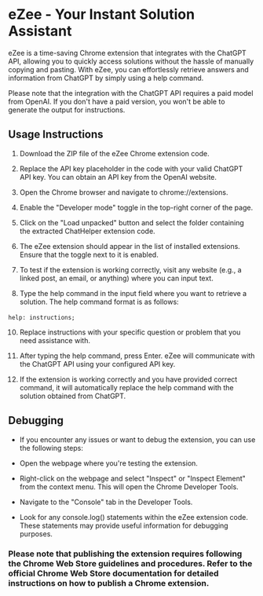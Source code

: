 # eZee - Your Instant Solution Assistant 
<p align="center><img src="https://github.com/Miral086/eZee-Your-Instant-Solution-Assistant/blob/main/icon48.png" alt="drawing" width="100"/></p>



eZee is a time-saving Chrome extension that integrates with the ChatGPT API, allowing you to quickly access solutions without the hassle of manually copying and pasting. With eZee, you can effortlessly retrieve answers and information from ChatGPT by simply using a help command.

Please note that the integration with the ChatGPT API requires a paid model from OpenAI. If you don't have a paid version, you won't be able to generate the output for instructions.

## Usage Instructions
1. Download the ZIP file of the eZee Chrome extension code.

2. Replace the API key placeholder in the code with your valid ChatGPT API key. You can obtain an API key from the OpenAI website.

3. Open the Chrome browser and navigate to chrome://extensions.

4. Enable the "Developer mode" toggle in the top-right corner of the page.

5. Click on the "Load unpacked" button and select the folder containing the extracted ChatHelper extension code.

6. The eZee extension should appear in the list of installed extensions. Ensure that the toggle next to it is enabled.

7. To test if the extension is working correctly, visit any website (e.g., a linked post, an email, or anything) where you can input text.

8. Type the help command in the input field where you want to retrieve a solution. The help command format is as follows:

 `help: instructions;`

10. Replace instructions with your specific question or problem that you need assistance with.

11. After typing the help command, press Enter. eZee will communicate with the ChatGPT API using your configured API key.

12. If the extension is working correctly and you have provided correct command, it will automatically replace the help command with the solution obtained from ChatGPT. 

## Debugging
* If you encounter any issues or want to debug the extension, you can use the following steps:

* Open the webpage where you're testing the extension.

* Right-click on the webpage and select "Inspect" or "Inspect Element" from the context menu. This will open the Chrome Developer Tools.

* Navigate to the "Console" tab in the Developer Tools.

* Look for any console.log() statements within the eZee extension code. These statements may provide useful information for debugging purposes.

### Please note that publishing the extension requires following the Chrome Web Store guidelines and procedures. Refer to the official Chrome Web Store documentation for detailed instructions on how to publish a Chrome extension.

